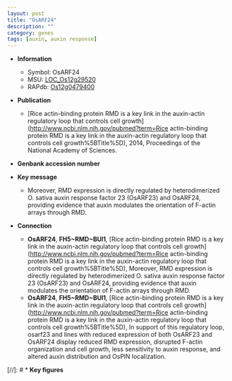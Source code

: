 ```yaml
---
layout: post
title: "OsARF24"
description: ""
category: genes
tags: [auxin, auxin response]
---
```


* **Information**  
    + Symbol: OsARF24  
    + MSU: [LOC_Os12g29520](http://rice.uga.edu/cgi-bin/ORF_infopage.cgi?orf=LOC_Os12g29520)  
    + RAPdb: [Os12g0479400](https://rapdb.dna.affrc.go.jp/locus/?name=Os12g0479400)  

* **Publication**  
    + [Rice actin-binding protein RMD is a key link in the auxin-actin regulatory loop that controls cell growth](http://www.ncbi.nlm.nih.gov/pubmed?term=Rice actin-binding protein RMD is a key link in the auxin-actin regulatory loop that controls cell growth%5BTitle%5D), 2014, Proceedings of the National Academy of Sciences.

* **Genbank accession number**  

* **Key message**  
    + Moreover, RMD expression is directly regulated by heterodimerized O. sativa auxin response factor 23 (OsARF23) and OsARF24, providing evidence that auxin modulates the orientation of F-actin arrays through RMD.

* **Connection**  
    + __OsARF24__, __FH5~RMD~BUI1__, [Rice actin-binding protein RMD is a key link in the auxin-actin regulatory loop that controls cell growth](http://www.ncbi.nlm.nih.gov/pubmed?term=Rice actin-binding protein RMD is a key link in the auxin-actin regulatory loop that controls cell growth%5BTitle%5D), Moreover, RMD expression is directly regulated by heterodimerized O. sativa auxin response factor 23 (OsARF23) and OsARF24, providing evidence that auxin modulates the orientation of F-actin arrays through RMD.
    + __OsARF24__, __FH5~RMD~BUI1__, [Rice actin-binding protein RMD is a key link in the auxin-actin regulatory loop that controls cell growth](http://www.ncbi.nlm.nih.gov/pubmed?term=Rice actin-binding protein RMD is a key link in the auxin-actin regulatory loop that controls cell growth%5BTitle%5D), In support of this regulatory loop, osarf23 and lines with reduced expression of both OsARF23 and OsARF24 display reduced RMD expression, disrupted F-actin organization and cell growth, less sensitivity to auxin response, and altered auxin distribution and OsPIN localization.

[//]: # * **Key figures**  


